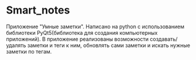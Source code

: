 # Smart_notes
Приложение "Умные заметки". Написано на python с использованием библиотеки PyQt5(библиотека для создания компьютерных приложений).
В приложение реализованы возможности создавать/удалять заметки и теги к ним, обновлять сами заметки и искать нужные заметки по тегам.
